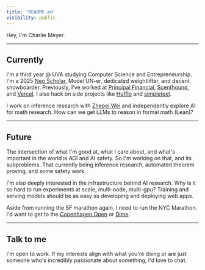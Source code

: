 ```yaml
---
title: 'README.md'
visibility: public
---
```


Hey, I'm Charlie Meyer.

---

## Currently

I'm a third year @ UVA studying Computer Science and Entrepreneurship. I'm a 2025 [Neo Scholar](https://neo.com/scholars), Model UN-er, dedicated weightlifter, and decent snowboarder. Previously, I've worked at [Principal Financial](https://www.principal.com/), [Scenthound](https://www.scenthound.com/), and [Vercel](https://vercel.com/). I also hack on side projects like [Hufflo](https://hufflo.com/) and [simpletext](https://simpletext.ai/).

I work on inference research with [Zhepei Wei](https://weizhepei.com/) and independently explore AI for math research. How can we get LLMs to reason in formal math (Lean)?

---

## Future

The intersection of what I'm good at, what I care about, and what's important in the world is AGI and AI safety. So I'm working on that, and
its subproblems. That currently being inference research, automated theorem proving, and some safety work.

I'm also deeply interested in the infrastructure behind AI research. Why is it so hard to run experiments at scale, multi-node, multi-gpu? Training and serving models should be as easy as developing and deploying web apps.

Aside from running the SF marathon again, I need to run the NYC Marathon. I'd want to get to the [Copenhagen Open](https://www.cphopen.com/) or [Dime](https://dimemtl.com/blogs/videos).

---

## Talk to me

I'm open to work. If my interests align with what you're doing or are just someone who's incredibly passionate about something, I'd love to chat.
